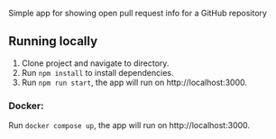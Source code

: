 Simple app for showing open pull request info for a GitHub repository

## Running locally

1. Clone project and navigate to directory.
2. Run `npm install` to install dependencies.
3. Run `npm run start`, the app will run on http://localhost:3000.

### Docker:

Run ```docker compose up```, the app will run on http://localhost:3000.
